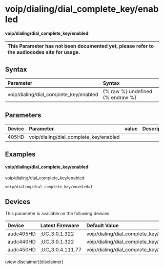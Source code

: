 ﻿---
description: voip/dialing/dial_complete_key/enabled
search: false
---

# voip/dialing/dial_complete_key/enabled

#### voip/dialing/dial_complete_key/enabled


| This Parameter has not been documented yet, please refer to the audiocodes site for usage.  |
| :--- |

## Syntax
| Parameter | Syntax |
| :--- | :--- |
|voip/dialing/dial_complete_key/enabled | {% raw %} undefined {% endraw %} |

## Parameters
|Device|Parameter|value|Description|
|:---|:---|:---|:---|
| 405HD | voip/dialing/dial_complete_key/enabled |  |  |

## Examples
#### voip/dialing/dial_complete_key/enabled

voip/dialing/dial_complete_key/enabled

```
voip/dialing/dial_complete_key/enabled=1
```

## Devices
This parameter is available on the following devices

| Device | Latest Firmware | Default Value |
|:---|:---|:---|
| audc405HD | ;UC_3.0.1.322 | voip/dialing/dial_complete_key/enabled=1 
| audc440HD | ;UC_3.0.1.322 | voip/dialing/dial_complete_key/enabled=1 
| audc450HD | ;UC_3.0.4.111.77 | voip/dialing/dial_complete_key/enabled=1 

(view disclaimer)[disclaimer]

